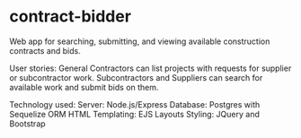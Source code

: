 # contract-bidder
Web app for searching, submitting, and viewing available construction contracts and bids.

User stories:
General Contractors can list projects with requests for supplier or subcontractor work.
Subcontractors and Suppliers can search for available work and submit bids on them.

Technology used:
Server: Node.js/Express
Database: Postgres with Sequelize ORM
HTML Templating: EJS Layouts
Styling: JQuery and Bootstrap
